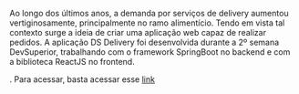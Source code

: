 Ao longo dos últimos anos, a demanda por serviços de delivery aumentou vertiginosamente, principalmente no ramo alimentício. Tendo em vista tal contexto surge a ideia de criar uma aplicação web capaz de realizar pedidos. A aplicação DS Delivery foi desenvolvida durante a 2º semana DevSuperior, trabalhando com o framework SpringBoot no backend e com a biblioteca ReactJS no frontend.

. Para acessar, basta acessar esse [link](sds2-ex.netlify.app)
